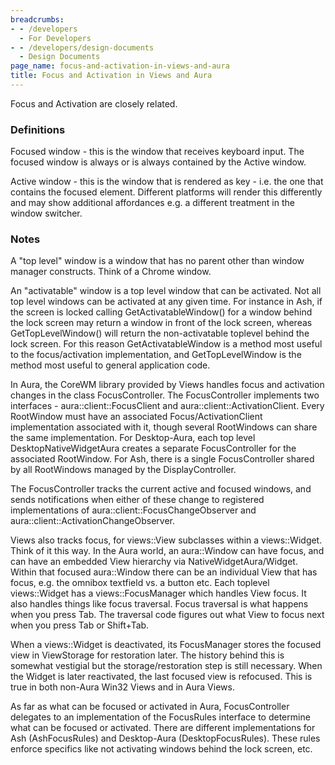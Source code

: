 ```yaml
---
breadcrumbs:
- - /developers
  - For Developers
- - /developers/design-documents
  - Design Documents
page_name: focus-and-activation-in-views-and-aura
title: Focus and Activation in Views and Aura
---
```


Focus and Activation are closely related.

### Definitions

Focused window - this is the window that receives keyboard input. The focused
window is always or is always contained by the Active window.

Active window - this is the window that is rendered as key - i.e. the one that
contains the focused element. Different platforms will render this differently
and may show additional affordances e.g. a different treatment in the window
switcher.

### Notes

A "top level" window is a window that has no parent other than window manager
constructs. Think of a Chrome window.

An "activatable" window is a top level window that can be activated. Not all top
level windows can be activated at any given time. For instance in Ash, if the
screen is locked calling GetActivatableWindow() for a window behind the lock
screen may return a window in front of the lock screen, whereas
GetTopLevelWindow() will return the non-activatable toplevel behind the lock
screen. For this reason GetActivatableWindow is a method most useful to the
focus/activation implementation, and GetTopLevelWindow is the method most useful
to general application code.

In Aura, the CoreWM library provided by Views handles focus and activation
changes in the class FocusController. The FocusController implements two
interfaces - aura::client::FocusClient and aura::client::ActivationClient. Every
RootWindow must have an associated Focus/ActivationClient implementation
associated with it, though several RootWindows can share the same
implementation. For Desktop-Aura, each top level DesktopNativeWidgetAura creates
a separate FocusController for the associated RootWindow. For Ash, there is a
single FocusController shared by all RootWindows managed by the
DisplayController.

The FocusController tracks the current active and focused windows, and sends
notifications when either of these change to registered implementations of
aura::client::FocusChangeObserver and aura::client::ActivationChangeObserver.

Views also tracks focus, for views::View subclasses within a views::Widget.
Think of it this way. In the Aura world, an aura::Window can have focus, and can
have an embedded View hierarchy via NativeWidgetAura/Widget. Within that focused
aura::Window there can be an individual View that has focus, e.g. the omnibox
textfield vs. a button etc. Each toplevel views::Widget has a
views::FocusManager which handles View focus. It also handles things like focus
traversal. Focus traversal is what happens when you press Tab. The traversal
code figures out what View to focus next when you press Tab or Shift+Tab.

When a views::Widget is deactivated, its FocusManager stores the focused view in
ViewStorage for restoration later. The history behind this is somewhat vestigial
but the storage/restoration step is still necessary. When the Widget is later
reactivated, the last focused view is refocused. This is true in both non-Aura
Win32 Views and in Aura Views.

As far as what can be focused or activated in Aura, FocusController delegates to
an implementation of the FocusRules interface to determine what can be focused
or activated. There are different implementations for Ash (AshFocusRules) and
Desktop-Aura (DesktopFocusRules). These rules enforce specifics like not
activating windows behind the lock screen, etc.
